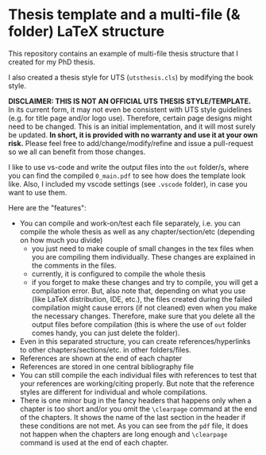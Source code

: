# Thesis template and a multi-file (\& folder) LaTeX structure

This repository contains an example of multi-file thesis structure that I created for my PhD thesis.

I also created a thesis style for UTS (`utsthesis.cls`) by modifying the book style.

**DISCLAIMER: THIS IS NOT AN OFFICIAL UTS THESIS STYLE/TEMPLATE.**
In its current form, it may not even be consistent with UTS style guidelines (e.g. for title page and/or logo use).
Therefore, certain page designs might need to be changed.
This is an initial implementation, and it will most surely be updated.
**In short, it is provided with no warranty and use it at your own risk.**
Please feel free to add/change/modify/refine and issue a pull-request so we all can benefit from those changes.

I like to use vs-code and write the output files into the `out` folder/s, where you can find the compiled `0_main.pdf` to see how does the template look like.
Also, I included my vscode settings (see `.vscode` folder), in case you want to use them.

Here are the "features":
- You can compile and work-on/test each file separately, i.e. you can compile the whole thesis as well as any chapter/section/etc (depending on how much you divide)
    - you just need to make couple of small changes in the tex files when you are compiling them individually. These changes are explained in the comments in the files.
    - currently, it is configured to compile the whole thesis
    - if you forget to make these changes and try to compile, you will get a compilation error. But, also note that, depending on what you use (like LaTeX distribution, IDE, etc.), the files created during the failed compilation might cause errors (if not cleaned) even when you make the necessary changes. Therefore, make sure that you delete all the output files before compilation (this is where the use of `out` folder comes handy, you can just delete the folder).
- Even in this separated structure, you can create references/hyperlinks to other chapters/sections/etc. in other folders/files.
- References are shown at the end of each chapter
- References are stored in one central bibliography file
- You can still compile the each individual files with references to test that your references are working/citing properly. But note that the reference styles are different for individual and whole compilations.
- There is one minor bug in the fancy headers that happens only when a chapter is too short and/or you omit the `\clearpage` command at the end of the chapters. It shows the name of the last section in the header if these conditions are not met. As you can see from the `pdf` file, it does not happen when the chapters are long enough and `\clearpage` command is used at the end of each chapter.

